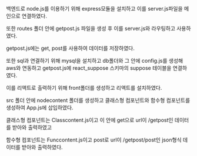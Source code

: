 백엔드로 node.js를 이용하기 위해 express모듈을 설치하고 이를 server.js파일을 메인으로 연결하였다.

또한 routes 폴더 안에 getpost.js 파일을 생성 후 이를 server.js와 라우팅하고 사용하였다.

getpost.js에는 get, post를 사용하여 데이터를 저장하였다.

또한 sql과 연결하기 위해 mysql을 설치하고 db폴더와 그 안에 config.js를 생성해 aws와 연동하고 getpost.js에 react_suppose 스키마의 suppose 테이블을 연결하였다.

이를 리액트로 출력하기 위해 front폴더를 생성하고 리액트를 설치하였다.

src 폴더 안에 nodecontent 폴더를 생성하고 클래스형 컴포넌트와 함수형 컴포넌트를 생성하여 App.js에 삽입하였다.

클래스형 컴포넌트는 Classcontent.js이고 이 안에 get으로 url이 /getpost인 데이터를 받아와 출력하였고

함수형 컴포넌트는 Funccontent.js이고 post로 url이 /getpost/post인 json형식 데이터를 받아와 출력하였다.